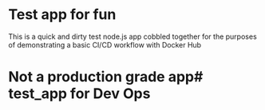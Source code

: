 # Test app for fun

This is a quick and dirty test node.js app cobbled together for the purposes of demonstrating a basic CI/CD workflow with Docker Hub 

# Not a production grade app# test_app for Dev Ops
